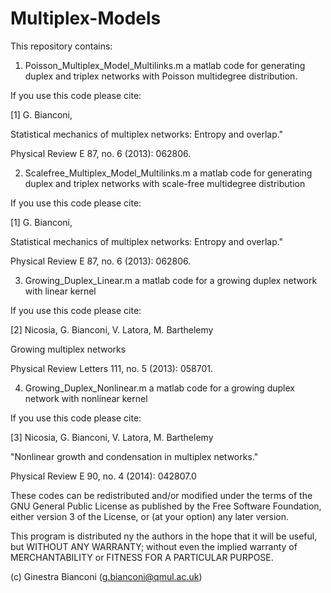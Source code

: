 # Multiplex-Models

This repository contains:

1) Poisson_Multiplex_Model_Multilinks.m 
a matlab code for generating duplex and triplex networks with 
Poisson multidegree distribution.

 If you use this code please cite: 

 [1] G. Bianconi,

Statistical mechanics of multiplex networks: Entropy and overlap." 

 Physical Review E 87, no. 6 (2013): 062806.
 
2) Scalefree_Multiplex_Model_Multilinks.m
a matlab code for generating duplex and triplex networks 
with scale-free multidegree distribution

If you use this code please cite: 

 [1] G. Bianconi,

 Statistical mechanics of multiplex networks: Entropy and overlap." 

Physical Review E 87, no. 6 (2013): 062806.
 

3) Growing_Duplex_Linear.m
a matlab code for a  growing duplex network with linear kernel

If you use this code please cite:

 [2] Nicosia, G. Bianconi, V. Latora, M. Barthelemy

 Growing multiplex networks

 Physical Review Letters 111, no. 5 (2013): 058701.

4) Growing_Duplex_Nonlinear.m
a matlab code for a growing duplex network with nonlinear kernel

If you use this code please cite:

[3] Nicosia, G. Bianconi, V. Latora, M. Barthelemy

  "Nonlinear growth and condensation in multiplex networks." 

 Physical Review E 90, no. 4 (2014): 042807.0

These codes can be redistributed and/or modified
 under the terms of the GNU General Public License as published by
 the Free Software Foundation, either version 3 of the License, or (at
 your option) any later version.
  
 This program is distributed ny the authors in the hope that it will be 
 useful, but WITHOUT ANY WARRANTY; without even the implied warranty of
 MERCHANTABILITY or FITNESS FOR A PARTICULAR PURPOSE.
  
  (c) Ginestra Bianconi (g.bianconi@qmul.ac.uk)
  
  
